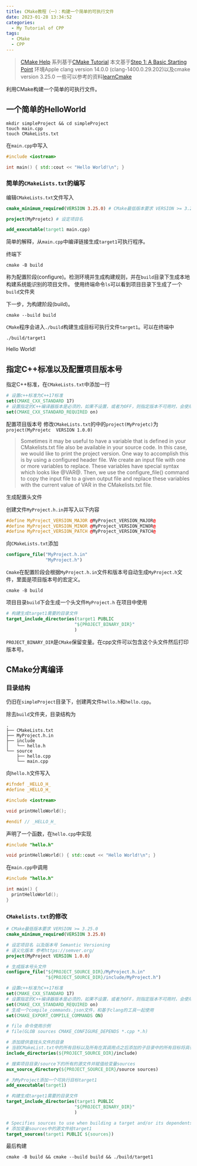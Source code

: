 ```yaml
---
title: CMake教程（一）：构建一个简单的可执行文件
date: 2023-01-28 13:34:52
categories:
  - My Tutorial of CPP
tags:
  - CMake
  - CPP
---
```


> [CMake Help](https://cmake.org/cmake/help/latest/)
系列基于[CMake Tutorial](https://cmake.org/cmake/help/latest/guide/tutorial/index.html)
本文基于[Step 1: A Basic Starting Point](https://cmake.org/cmake/help/latest/guide/tutorial/A%20Basic%20Starting%20Point.html)
环境Apple clang version 14.0.0 (clang-1400.0.29.202)以及cmake version 3.25.0
一些可以参考的资料[learnCmake](https://github.com/Akagi201/learning-cmake)

利用CMake构建一个简单的可执行文件。

<!-- more -->

## 一个简单的HelloWorld

```Shell
mkdir simpleProject && cd simpleProject
touch main.cpp 
touch CMakeLists.txt
```

在`main.cpp`中写入

```cpp
#include <iostream>

int main() { std::cout << "Hello World!\n"; }
```

### 简单的`CMakeLists.txt`的编写

编辑`CMakeLists.txt`文件写入

```cmake
cmake_minimum_required(VERSION 3.25.0) # CMake最低版本要求 VERSION >= 3.25.0

project(MyProjetc) # 设定项目名

add_executable(target1 main.cpp)
```

简单的解释，从`main.cpp`中编译链接生成`target1`可执行程序。

终端下

```Shell
cmake -B build
```

称为配置阶段(configure)。检测环境并生成构建规则，并在`build`目录下生成本地构建系统能识别的项目文件。
使用终端命令`ls`可以看到项目目录下生成了一个`build`文件夹

下一步，为构建阶段(build)。

```Shell
cmake --build build
```

`CMake`程序会进入`./build`构建生成目标可执行文件`target1`。可以在终端中

```Shell
./build/target1
```

Hello World!

## 指定C++标准以及配置项目版本号

指定C++标准，在`CMakeLists.txt`中添加一行

```cmake
# 设置c++标准为C++17标准
set(CMAKE_CXX_STANDARD 17)
# 设置指定的C++编译器版本是必须的，如果不设置，或者为OFF，则指定版本不可用时，会使用上一版本。
set(CMAKE_CXX_STANDARD_REQUIRED on)
```

配置项目版本号
修改`CMakeLists.txt`的中的`project(MyProjetc)`为`project(MyProjetc  VERSION 1.0.0)`

> Sometimes it may be useful to have a variable that is defined in your CMakelists.txt file also be available in your source code. In this case, we would like to print the project version.
One way to accomplish this is by using a configured header file. We create an input file with one or more variables to replace. These variables have special syntax which looks like @VAR@. Then, we use the configure_file() command to copy the input file to a given output file and replace these variables with the current value of VAR in the CMakelists.txt file.

生成配置头文件

创建文件`MyProject.h.in`并写入以下内容

```cpp
#define MyProject_VERSION_MAJOR @MyProject_VERSION_MAJOR@
#define MyProject_VERSION_MINOR @MyProject_VERSION_MINOR@
#define MyProject_VERSION_PATCH @MyProject_VERSION_PATCH@
```

向`CMakeLists.txt`添加

```cmake
configure_file("MyProject.h.in"
               "MyProject.h")
```

`Cmake`在配置阶段会根据`MyProject.h.in`文件和版本号自动生成`MyProject.h`文件，里面是项目版本号的宏定义。

```Shell
cmake -B build
```

项目目录`build`下会生成一个头文件`MyProject.h`
在项目中使用

```cmake
# 构建生成target1需要的目录文件
target_include_directories(target1 PUBLIC
                          "${PROJECT_BINARY_DIR}"
                          )
```

`PROJECT_BINARY_DIR`是`CMake`保留变量。在cpp文件可以包含这个头文件然后打印版本号。

## CMake分离编译

### 目录结构

仍旧在`simpleProject`目录下，创建两文件`hello.h`和`hello.cpp`。

除去`build`文件夹，目录结构为

```tree
.
├── CMakeLists.txt
├── MyProject.h.in
├── include
│   └── hello.h
└── source
    ├── hello.cpp
    └── main.cpp
```

向`hello.h`文件写入

```cpp
#ifndef _HELLO_H_
#define _HELLO_H_

#include <iostream>

void printHelloWorld();

#endif // _HELLO_H_
```

声明了一个函数，在`hello.cpp`中实现

```cpp
#include "hello.h"

void printHelloWorld() { std::cout << "Hello World!\n"; }
```

在`main.cpp`中调用

```cpp
#include "hello.h"

int main() {
  printHelloWorld();
}
```

### `CMakelists.txt`的修改

```cmake
# CMake最低版本要求 VERSION >= 3.25.0
cmake_minimum_required(VERSION 3.25.0)

# 设定项目名 以及版本号 Semantic Versioning
# 语义化版本 参考https://semver.org/
project(MyProject VERSION 1.0.0)

# 生成版本号头文件
configure_file("${PROJECT_SOURCE_DIR}/MyProject.h.in"
               "${PROJECT_SOURCE_DIR}/include/MyProject.h")

# 设置c++标准为C++17标准
set(CMAKE_CXX_STANDARD 17)
# 设置指定的C++编译器版本是必须的，如果不设置，或者为OFF，则指定版本不可用时，会使用上一版本。
set(CMAKE_CXX_STANDARD_REQUIRED on)
# 生成一个compile_commands.json文件，和基于clang的工具一起使用
set(CMAKE_EXPORT_COMPILE_COMMANDS ON)

# file 命令使用示例
# file(GLOB sources CMAKE_CONFIGURE_DEPENDS *.cpp *.h)

# 添加提供查找头文件的目录
# 当前CMakeList.txt中的所有目标以及所有在其调用点之后添加的子目录中的所有目标将具有此头文件搜索路径
include_directories(${PROJECT_SOURCE_DIR}/include)

# 搜索项目目录/source下的所有的源文件并赋值给变量sources
aux_source_directory(${PROJECT_SOURCE_DIR}/source sources)

# 为MyProject添加一个可执行目标target1
add_executable(target1)

# 构建生成target1需要的目录文件
target_include_directories(target1 PUBLIC
                          "${PROJECT_BINARY_DIR}"
                          )

# Specifies sources to use when building a target and/or its dependents.
# 添加变量sources中的源文件给target1
target_sources(target1 PUBLIC ${sources})
```

最后构建

```shell
cmake -B build && cmake --build build && ./build/target1
```
